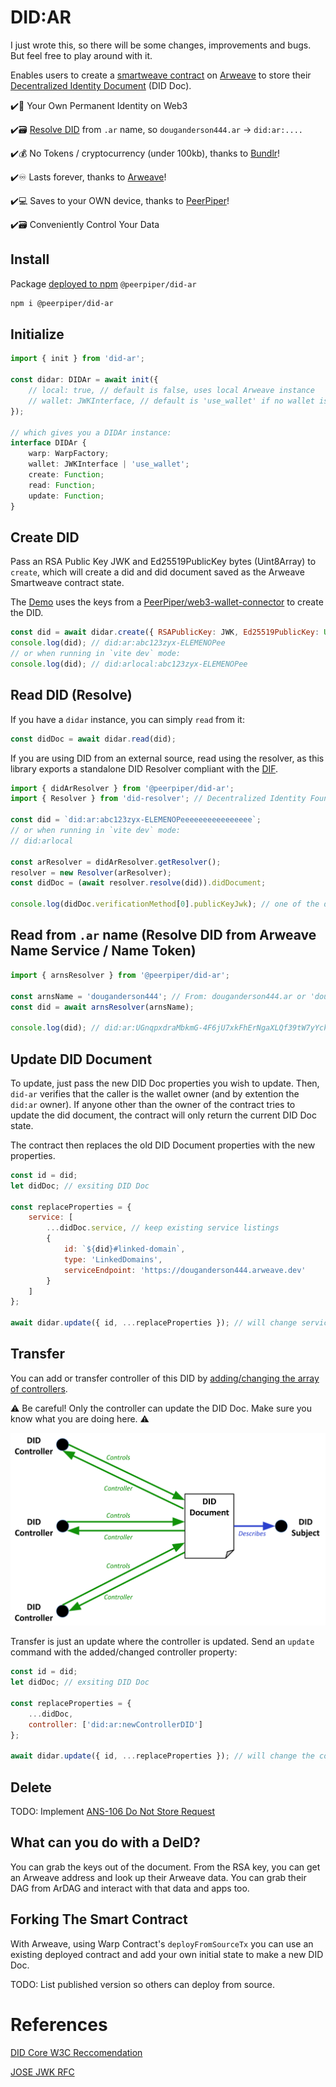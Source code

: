 # DID:AR

I just wrote this, so there will be some changes, improvements and bugs. But feel free to play around with it.

Enables users to create a [smartweave contract](https://arweave.medium.com/introducing-smartweave-building-smart-contracts-with-arweave-1fc85cb3b632) on [Arweave](https://www.arweave.org/) to store their [Decentralized Identity Document](https://www.w3.org/TR/did-core/) (DID Doc).

✔️📇 Your Own Permanent Identity on Web3

✔️🗃️ [Resolve DID](https://douganderson444.github.io/did-ar/search?name=douganderson444) from `.ar` name, so `douganderson444.ar` -> `did:ar:....`

✔️💰 No Tokens / cryptocurrency (under 100kb), thanks to [Bundlr](https://bundlr.network/)!

✔️♾️ Lasts forever, thanks to [Arweave](https://www.arweave.org/)!

✔️💻 Saves to your OWN device, thanks to [PeerPiper](https://peerpiper.github.io/iframe-wallet-sdk/)!

✔️🗃️ Conveniently Control Your Data

## Install

Package [deployed to npm](https://www.npmjs.com/package/@peerpiper/did-ar) `@peerpiper/did-ar`

```sh
npm i @peerpiper/did-ar
```

## Initialize

```ts
import { init } from 'did-ar';

const didar: DIDAr = await init({
	// local: true, // default is false, uses local Arweave instance
	// wallet: JWKInterface, // default is 'use_wallet' if no wallet is set
});

// which gives you a DIDAr instance:
interface DIDAr {
	warp: WarpFactory;
	wallet: JWKInterface | 'use_wallet';
	create: Function;
	read: Function;
	update: Function;
}
```

## Create DID

Pass an RSA Public Key JWK and Ed25519PublicKey bytes (Uint8Array) to `create`, which will create a did and did document saved as the Arweave Smartweave contract state.

The [Demo](https://github.com/DougAnderson444/did-ar/blob/master/src/routes/%2Bpage.svelte) uses the keys from a [PeerPiper/web3-wallet-connector](https://github.com/PeerPiper/web3-wallet-connector) to create the DID.

```js
const did = await didar.create({ RSAPublicKey: JWK, Ed25519PublicKey: Uint8Array });
console.log(did); // did:ar:abc123zyx-ELEMENOPee
// or when running in `vite dev` mode:
console.log(did); // did:arlocal:abc123zyx-ELEMENOPee
```

## Read DID (Resolve)

If you have a `didar` instance, you can simply `read` from it:

```js
const didDoc = await didar.read(did);
```

If you are using DID from an external source, read using the resolver, as this library exports a standalone DID Resolver compliant with the [DIF](https://github.com/decentralized-identity/did-resolver).

```js
import { didArResolver } from '@peerpiper/did-ar';
import { Resolver } from 'did-resolver'; // Decentralized Identity Foundation

const did = `did:ar:abc123zyx-ELEMENOPeeeeeeeeeeeeeeee`;
// or when running in `vite dev` mode:
// did:arlocal

const arResolver = didArResolver.getResolver();
resolver = new Resolver(arResolver);
const didDoc = (await resolver.resolve(did)).didDocument;

console.log(didDoc.verificationMethod[0].publicKeyJwk); // one of the did's public keys
```

## Read from `.ar` name (Resolve DID from Arweave Name Service / Name Token)

```js
import { arnsResolver } from '@peerpiper/did-ar';

const arnsName = 'douganderson444'; // From: douganderson444.ar or 'douganderson444.arweave.dev' || 'douganderson444.ar.page';
const did = await arnsResolver(arnsName);

console.log(did); // did:ar:UGnqpxdraMbkmG-4F6jU7xkFhErNgaXLQf39tW7yYck
```

## Update DID Document

To update, just pass the new DID Doc properties you wish to update. Then, `did-ar` verifies that the caller is the wallet owner (and by extention the `did:ar` owner). If anyone other than the owner of the contract tries to update the did document, the contract will only return the current DID Doc state.

The contract then replaces the old DID Document properties with the new properties.

```js
const id = did;
let didDoc; // exsiting DID Doc

const replaceProperties = {
	service: [
		...didDoc.service, // keep existing service listings
		{
			id: `${did}#linked-domain`,
			type: 'LinkedDomains',
			serviceEndpoint: 'https://douganderson444.arweave.dev'
		}
	]
};

await didar.update({ id, ...replaceProperties }); // will change service property of DID Doc
```

## Transfer

You can add or transfer controller of this DID by [adding/changing the array of controllers](https://w3c.github.io/did-core/#independent-control).

⚠️ Be careful! Only the controller can update the DID Doc. Make sure you know what you are doing here. ⚠️

<a href='https://w3c.github.io/did-core/#independent-control' target="_blank">

![Controllers](./static/figure-c.1-independent-did-controllers.svg 'Controllers')

</a>

Transfer is just an update where the controller is updated. Send an `update` command with the added/changed controller property:

```js
const id = did;
let didDoc; // exsiting DID Doc

const replaceProperties = {
	...didDoc,
	controller: ['did:ar:newControllerDID']
};

await didar.update({ id, ...replaceProperties }); // will change the controller (ie owner) of DID Doc
```

## Delete

TODO: Implement [ANS-106 Do Not Store Request](https://github.com/ArweaveTeam/arweave-standards/blob/master/ans/ANS-106.md)

## What can you do with a DeID?

You can grab the keys out of the document. From the RSA key, you can get an Arweave address and look up their Arweave data. You can grab their DAG from ArDAG and interact with that data and apps too.

## Forking The Smart Contract

With Arweave, using Warp Contract's `deployFromSourceTx` you can use an existing deployed contract and add your own initial state to make a new DID Doc.

TODO: List published version so others can deploy from source.

# References

[DID Core W3C Reccomendation](https://w3c.github.io/did-core/)

[JOSE JWK RFC](https://www.rfc-editor.org/rfc/rfc8037.html#section-2)
